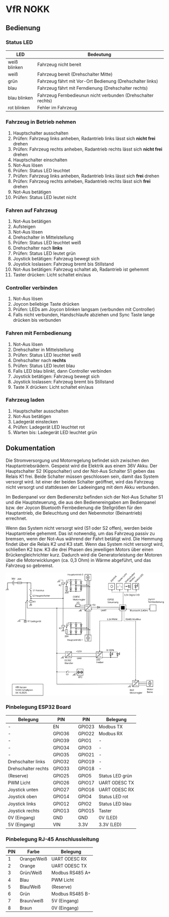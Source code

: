 # VfR NOKK

## Bedienung

### Status LED

| LED | Bedeutung |
| --- | --- |
| weiß blinken | Fahrzeug nicht bereit |
| weiß | Fahrzeug bereit (Drehschalter Mitte) |
| grün | Fahrzeug fährt mit Vor-Ort Bedienung (Drehschalter links) |
| blau | Fahrzeug fährt mit Ferndienung (Drehschalter rechts) |
| blau blinken | Fahrzeug Fernbedieunun nicht verbunden (Drehschalter rechts) |
| rot blinken | Fehler im Fahrzeug |

### Fahrzeug in Betrieb nehmen

1. Hauptschalter ausschalten
2. Prüfen: Fahrzeug links anheben, Radantrieb links lässt sich **nicht frei** drehen
3. Prüfen: Fahrzeug rechts anheben, Radantrieb rechts lässt sich **nicht frei** drehen
4. Hauptschalter einschalten
5. Not-Aus lösen
6. Prüfen: Status LED leuchtet
7. Prüfen: Fahrzeug links anheben, Radantrieb links lässt sich **frei** drehen
8. Prüfen: Fahrzeug rechts anheben, Radantrieb rechts lässt sich **frei** drehen
9. Not-Aus betätigen
10. Prüfen: Status LED leutet nicht

### Fahren auf Fahrzeug

1. Not-Aus betätigen
2. Aufsteigen
3. Not-Aus lösen
4. Drehschalter in Mittelstellung
5. Prüfen: Status LED leuchtet weiß
6. Drehschalter nach **links**
7. Prüfen: Status LED leutet grün
8. Joystick betätigen: Fahrzeug bewegt sich
9. Joystick loslassen: Fahrzeug bremt bis Stillstand
10. Not-Aus betätigen: Fahrzeug schaltet ab, Radantrieb ist gehemmt
11. Taster drücken: Licht schaltet ein/aus

### Controller verbinden

1. Not-Aus lösen
2. Joycon beliebige Taste drücken
3. Prüfen: LEDs am Joycon blinken langsam (verbunden mit Controller)
4. Falls nicht verbunden, Handschlaufe abziehen und Sync Taste lange drücken bis verbunden

### Fahren mit Fernbedienung

1. Not-Aus lösen
2. Drehschalter in Mittelstellung
3. Prüfen: Status LED leuchtet weiß
4. Drehschalter nach **rechts**
5. Prüfen: Status LED leutet blau
6. Falls LED blau blinkt, dann Controller verbinden
7. Joystick betätigen: Fahrzeug bewegt sich
8. Joystick loslassen: Fahrzeug bremt bis Stillstand
9. Taste X drücken: Licht schaltet ein/aus

### Fahrzeug laden

1. Hauptschalter ausschalten
2. Not-Aus betätigen
3. Ladegerät einstecken
4. Prüfen: Ladegerät LED leuchtet rot
5. Warten bis: Ladegerät LED leuchtet grün

## Dokumentation

Die Stromversorgung und Motorregelung befindet sich zwischen den Hauptantriebsrädern. Gespeist wird die Elektrik aus einem 36V Akku. Der Hauptschalter S2 (Kippschalter) und der Not-Aus Schalter S1 geben das Relais K1 frei. Beide Schalter müssen geschlossen sein, damit das System versorgt wird. Ist einer der beiden Schalter geöffnet, wird das Fahrzeug nicht versorgt und stattdessen der Ladeeingang mit dem Akku verbunden.

Im Bedienpanel vor dem Bedienersitz befinden sich der Not-Aus Schalter S1 und die Hauptsteuerung, die aus den Bedienereingaben am Bedienpanel bzw. der Joycon Bluetooth Fernbedienung die Stellgrößen für den Hauptantrieb, die Beleuchtung und den Nebenmotor (Beinantrieb) errechnet.

Wenn das System nicht versorgt wird (S1 oder S2 offen), werden beide Hauptantriebe gehemmt. Das ist notwendig, um das Fahrzeug passiv zu bremsen, wenn der Not-Aus während der Fahrt betätigt wird. Die Hemmung findet über die Relais K2 und K3 statt. Wenn das System nicht versorgt wird, schließen K2 bzw. K3 die drei Phasen des jeweiligen Motors über einen Brückengleichrichter kurz. Dadurch wird die Generatorleistung der Motoren über die Motorwicklungen (ca. 0,3 Ohm) in Wärme abgeführt, und das Fahrzeug so gebremst.

![Schaltplan](/doc/schaltplan.png)

### Pinbelegung ESP32 Board

| Belegung  | PIN       |       | PIN           | Belegung  |
| ---       | ---       | ---   | ---           | ---       |
| -         | EN        |       | GPIO23        | Modbus TX |
| -         | GPIO36    |       | GPIO22        | Modbus RX |
| -         | GPIO39    |       | GPIO1         | - |
| -         | GPIO34    |       | GPIO3         | - |
| -         | GPIO35    |       | GPIO21        | - |
| Drehschalter links    | GPIO32 |  | GPIO19        | - |
| Drehschalter rechts   | GPIO33 |  | GPIO18        | - |
| (Reserve)         | GPIO25 |  | GPIO5         | Status LED grün |
| PWM Licht         | GPIO26 |  | GPIO17        | UART ODESC TX |
| Joystick unten    | GPIO27 |  | GPIO16        | UART ODESC RX |
| Joystick oben     | GPIO14 |  | GPIO4         | Status LED rot |
| Joystick links    | GPIO12 |  | GPIO2         | Status LED blau |
| Joystick rechts   | GPIO13 |  | GPIO15        | Taster |
| 0V (Eingang)      | GND    |  | GND           | 0V (LED) |
| 5V (Eingang)      | VIN    |  | 3.3V          | 3.3V (LED) |

### Pinbelegung RJ-45 Anschlussleitung

| PIN | Farbe | Belegung |
| --- | --- | --- |
| 1 | Orange/Weiß | UART ODESC RX |
| 2 | Orange | UART ODESC TX |
| 3 | Grün/Weiß | Modbus RS485 A+ |
| 4 | Blau | PWM Licht |
| 5 | Blau/Weiß | (Reserve) |
| 6 | Grün | Modbus RS485 B- |
| 7 | Braun/weiß | 5V (Eingang) |
| 8 | Braun | 0V (Eingang) |
